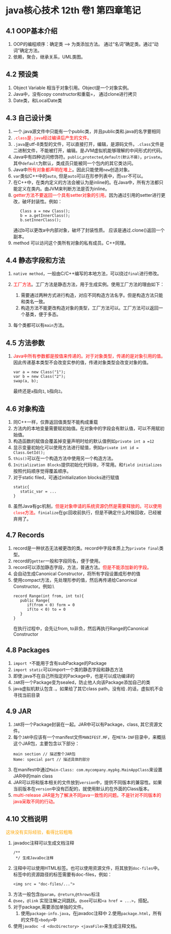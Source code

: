 # java核心技术 12th 卷1  第四章笔记

## 4.1 OOP基本介绍
1. OOP的编程顺序：确定类 --> 为类添加方法。
   通过“名词”确定类。通过“动词”确定方法。
2. 依赖，聚合，继承关系，UML类图。

## 4.2 预设类
1. Object Variable 相当于对象引用。Object是一个对象实例。
2. Java中，没有copy constructor和重载=， 通过clone进行拷贝  
3. Date类，和LocalDate类

## 4.3 自己设计类
1. 一个.java源文件中只能有一个public类，并且public类和.java的名字要相同
2. <font color = "red">`.class`是`.java`经过编译后产生的文件。</font>  
3. `.java`是utf-8类型的文件，可以直接打开，编辑，是源码文件。`.class`文件是二进制文件，不能被打开，编辑。是JVM虚拟机能够理解的中间形式的代码。
4. Java中有四种访问修饰符。`public`,`protected`,`default(默认不屑)`，`private`。其中`default`为默认，类成员只能被同一个包内的其它类访问。
5. Java中<font color = "red">所有对象都声明在堆上</font>。因此只能使用`new`创造对象。
6. `var`类似C++中的`auto`, 但是`auto`可以在形参列表中，而`var`不可以。
7. 在C++中，在类内定义的方法会被认为是inline的。在Java中，所有方法都只能定义在类内。由JVM来判断方法是否为inline。
8. <font color = "red">getter方法不要返回一个具有setter对象的引用。</font>因为通过引用的setter进行更改，破坏封装性。例如：
   ```
      Class a = new Class();
      b = a.getInnerClass();
      b.setInnerClass();
   ```
   通过b可以更改a中内部对象，破坏了封装性质。
   应该是通过.clone()返回一个副本。
9. method 可以访问这个类所有对象的私有成员。C++同理。

## 4.4 静态字段和方法
1. `native method`，一般由C/C++编写的本地方法，可以绕过`final`进行修改。
2. <font color = "red">工厂方法</font>。工厂方法是静态方法，用于生成实例。使用工厂方法的理由如下：
      1. 需要通过两种方式进行构造，对应不同构造方法名字。但是构造方法只能和类名一致。
      2. 构造方法不能更改构造对象的类型，工厂方法可以。工厂方法可以返回一个基类，便于多态。  
   
3. 每个类都可以有`main`方法。


## 4.5 方法参数
1. <font color = "red">Java中所有参数都是按值来传递的。对于对象类型，传递的是对象引用的值。</font>因此传递基本类型不会改变实参的值，传递对象类型会改变对象的值。
   ```
   var a = new Class("1");
   var b = new Class("2");
   swap(a, b);
   ```
   最终还是`a`指向`1`, `b`指向`2`。

## 4.6 对象构造
1. 同C++一样，仅靠返回值类型不能构成重载
2. 方法内的本地变量需要赋初始值。在对象中的字段会有默认值，可以不用赋初始值。
3. 构造函数的赋值会覆盖掉变量声明时给的默认值例如`private int a =12`
4. 显示变量初始化可以使用方法进行赋值，例如`private int id = Class.GetId();`
5. `this()`可以在一个构造方法中使用另一个构造方法。
6. `Initialization Blocks`提供初始化代码块，不常用。和`field initializes`按照代码顺序觉得覆盖顺序。
7. 对于static filed，可通过initialization blocks进行赋值
   ```
   static{
      static_var = ...
   }
   ```
8. 虽然Java有gc机制，<font color = "red">但是对象申请的系统资源仍然是需要释放的。可以使用`close`方法。</font>`finialize`在gc回收前执行，但是不确定什么时候回收，已经被弃用了。


## 4.7 Records
1. record是一种状态无法被更改的类。record中字段本质上为`private final`类型。
2. record的`getter`一般和字段同名，便于使用。
3. record可以添加静态字段，方法，普通方法。<font color = "red">但是不能添加新的字段。</font>
4. 会自动生成Canonical Constructor，将所有字段设置成形参的值
5. 使用compact方法，先处理形参的值，然后再传递给Canonical Constructor。例如:\
   ```
   record Range(int from, int to){
      public Range{
         if(from < 0) form = 0
         if(to < 0) to = 0
      }
   }
   ```
   在执行过程中，会先让from, to非负，然后再执行Range的Canonical Constructor

## 4.8 Packages
1. `import *`不能用于含有subPackage的Package
2. `import static`可以import一个类的静态字段和静态方法
3. 即使.java不在自己所指定的Package中，也是可以成功编译的
4. `JAR`将一个Package变为sealed，防止他人向该Package添加自己的类
5. java虚拟机默认包含`.`。如果给了其它class path，没有给`.`的话，虚拟机不会寻找当前目录


## 4.9 JAR
1. `JAR`将一个Package封装在一起。JAR中可以有Package，class, 其它资源文件。
2. 每个`JAR`中应该有一个manifest文件`MANIFEST.MF`，在`META-INF`目录中，来概括这个JAR包，主要包含以下部分：
   ```
   main section // 描述整个JAR包
   Name: special part // 描述具体的部分
   ```
3. 在manifest中通过`Main-Class: com.mycompany.mypkg.MainAppClass`来设置JAR中的main class
4. JAR可以将和版本相关的文件放到`version`中，提供不同版本的兼容性。如果当前版本在`version`中没有匹配的，就使用默认的在外面的Class版本。
5. <font color = 'red'>multi-release JAR是为了解决不同java一致性的问题。不是针对不同版本的java采取不同的行动。</font>

## 4.10 文档说明
<font color = "orange">这块没有实际经验，看得比较粗略</font> 
1. javadoc注释可以生成文档注释
   ```
   /**
    */ 生成JavaDoc注释
   ```
2. 注释中可以使用HTML标签。也可以使用资源文件，将其放到`doc-files`中。标签中的资源路径的标签需要有doc-files，例如：
   ```
   <img src = "doc-files/...">
   ```
3. 方法一般包含`@param`，`@return`,`@throws`标注
4. `@see`，`@link` 实现注解之间跳跃。`@see`可以和`<a href = ...>`，搭配。
5. 对于package,需要添加单独的文件。
   1. 使用`package-info.java`，在javadoc注释中
   2.使用`package.html`，所有的文件在`<body>`中
6. 使用`javadoc -d <docDirectory> <javaFile>`来生成注释文档。